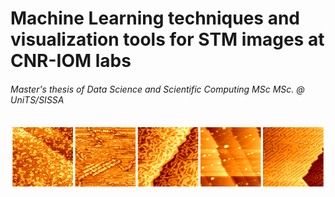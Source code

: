 # Machine Learning techniques and visualization tools for STM images at CNR-IOM labs

###### Master's thesis of Data Science and Scientific Computing MSc MSc. @ UniTS/SISSA

![](Thesis/images/STM_logo.png)

